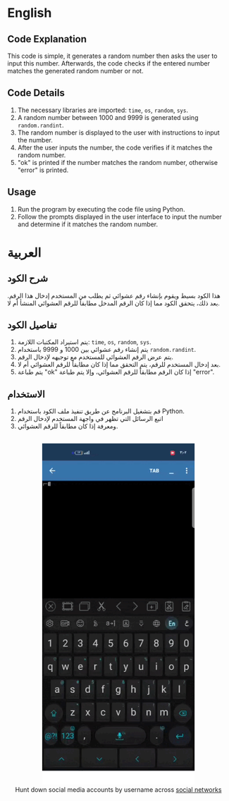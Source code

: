 # English

## Code Explanation

This code is simple, it generates a random number then asks the user to input this number. Afterwards, the code checks if the entered number matches the generated random number or not.

## Code Details

1. The necessary libraries are imported: `time`, `os`, `random`, `sys`.
2. A random number between 1000 and 9999 is generated using `random.randint`.
3. The random number is displayed to the user with instructions to input the number.
4. After the user inputs the number, the code verifies if it matches the random number.
5. "ok" is printed if the number matches the random number, otherwise "error" is printed.

## Usage

1. Run the program by executing the code file using Python.
2. Follow the prompts displayed in the user interface to input the number and determine if it matches the random number.

# العربية

## شرح الكود

هذا الكود بسيط ويقوم بإنشاء رقم عشوائي ثم يطلب من المستخدم إدخال هذا الرقم. بعد ذلك، يتحقق الكود مما إذا كان الرقم المدخل مطابقاً للرقم العشوائي المنشأ أم لا.

## تفاصيل الكود

1. يتم استيراد المكتبات اللازمة: `time`, `os`, `random`, `sys`.
2. يتم إنشاء رقم عشوائي بين 1000 و 9999 باستخدام `random.randint`.
3. يتم عرض الرقم العشوائي للمستخدم مع توجيهه لإدخال الرقم.
4. بعد إدخال المستخدم للرقم، يتم التحقق مما إذا كان مطابقاً للرقم العشوائي أم لا.
5. يتم طباعة "ok" إذا كان الرقم مطابقاً للرقم العشوائي، وإلا يتم طباعة "error".

## الاستخدام

1. قم بتشغيل البرنامج عن طريق تنفيذ ملف الكود باستخدام Python.
2. اتبع الرسائل التي تظهر في واجهة المستخدم لإدخال الرقم
3. ومعرفة إذا كان مطابقاً للرقم العشوائي.

<p align=center>
  <br>
  <a href="https://sherlock-project.github.io/" target="_blank"><img src="https://github.com/raf-4/Verify-Random/blob/main/img/1.gif"/></a>
  <br>
  <span>Hunt down social media accounts by username across <a href="https://github.com/sherlock-project/sherlock/blob/master/sites.md">social networks</a></span>
  <br>
</p>
